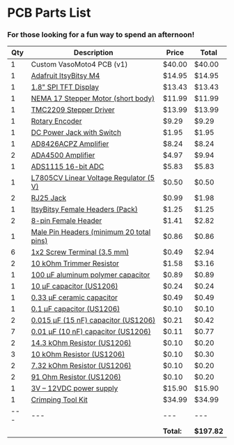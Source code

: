 # PCB Parts List
### For those looking for a fun way to spend an afternoon!

|  Qty  |  Description  |  Price  |  Total  |
|  ---  |  ---  |  ---  |  ---  |
|  1  |  Custom VasoMoto4 PCB (v1)  |  $40.00  |  $40.00  |
|  1  |  [Adafruit ItsyBitsy M4](https://www.adafruit.com/product/3800)  |  $14.95  |  $14.95  |
|  1  |  [1.8" SPI TFT Display](https://www.amazon.com/1-8inch-LCD-Display-Module-Communicating/dp/B07VBSZ2HX?th=1)  |  $13.43  |  $13.43  |
|  1  |  [NEMA 17 Stepper Motor (short body)](https://www.amazon.com/STEPPERONLINE-Bipolar-Stepper-22-6oz-Extruder/dp/B00PNEQ79Q)  |  $11.99  |  $11.99  |
|  1  |  [TMC2209 Stepper Driver](https://www.amazon.com/BIGTREETECH-TMC2209-Stepper-Printer-Motherboard/dp/B08SMDY3SQ/?th=1)  |  $13.99  |  $13.99  |
|  1  |  [Rotary Encoder](https://www.amazon.com/gp/product/B06XQTHDRR)  |  $9.29  |  $9.29
|  1  |  [DC Power Jack with Switch](https://www.adafruit.com/product/3642)  | $1.95	|	$1.95 |
|  1  |  [AD8426ACPZ Amplifier](https://www.mouser.com/ProductDetail/Analog-Devices/AD8426ACPZ-R7?qs=%2FtpEQrCGXCy0%2F9Zrxy%252BnYw%3D%3D)  | $8.24	|	$8.24 |
|  2  |  [ADA4500 Amplifier](https://www.mouser.com/ProductDetail/Analog-Devices/ADA4500-2ARMZ?qs=BpaRKvA4VqHOSyw3sQK59Q%3D%3D)  | $4.97	|	$9.94 |
|  1  |  [ADS1115 16-bit ADC](https://www.mouser.com/ProductDetail/Texas-Instruments/ADS1115BQDGSRQ1?qs=34RfhUjJmKdvyLrkbnfjHA%)  | $5.83	|	$5.83 |
|  1  |  [L7805CV Linear Voltage Regulator (5 V)](https://www.mouser.com/ProductDetail/STMicroelectronics/L7805CV?qs=9NrABl3fj%2FqplZAHiYUxWg%3D%3D)  | $0.50	|	$0.50 |
|  2  |  [RJ25 Jack](https://www.mouser.com/ProductDetail/571-5555165-1)  | $0.99	|	$1.98 |
|  1  |  [ItsyBitsy Female Headers (Pack)](https://www.adafruit.com/product/4174)  | $1.25	|	$1.25 |
|  2  |  [8-pin Female Header](https://www.mouser.com/ProductDetail/TE-Connectivity/535541-6?qs=ZDXmSm13592BeyHKSexOiA%3D%3D)  | $1.41	|	$2.82 |
|  1  |  [Male Pin Headers (minimum 20 total pins)](https://www.mouser.com/ProductDetail/Molex/22-28-4200?qs=GAPJcf4kvdv8LEkug6BEWQ%3D%3D)  | $0.86	|	$0.86 |
|  6  |  [1x2 Screw Terminal (3.5 mm)](https://www.mouser.com/ProductDetail/Adam-Tech/EBWA-02-A?qs=HoCaDK9Nz5cgBIK%2FOdkl1w%3D%3D)  | $0.49	|	$2.94 |
|  2  |  [10 kOhm Trimmer Resistor](https://www.mouser.com/ProductDetail/652-3314J-1-103E)  | $1.58	|	$3.16 |
|  1  |  [100 µF aluminum polymer capacitor](https://www.mouser.com/ProductDetail/Panasonic/16SEPC100M%2bTSS?qs=OE1iw1LrrPEAt2lEmEitdA%3D%3D)  | $0.89	|	$0.89 |
|  1  |  [10 µF capacitor (US1206)](https://www.mouser.com/ProductDetail/YAGEO/CC1206ZKY5V7BB106?qs=rEZiXmXGZa%2FuXF99zRq3Vg%3D%3D)  | $0.24	|	$0.24 |
|  1  |  [0.33 µF ceramic capacitor](https://www.mouser.com/ProductDetail/KEMET/C324C334M5U5TA?qs=sGAEpiMZZMsh%252B1woXyUXj%2FPRwpp8kXWD%2F6VAC8Qms%2F0%3D)  | $0.49	|	$0.49 |
|  1  |  [0.1 µF capacitor (US1206)](https://www.mouser.com/ProductDetail/KEMET/C1206C104K5RACTU?qs=VbFpUC1cecnmBMAUeCQCPw%3D%3D)  | $0.10	|	$0.10 |
|  2  |  [0.015 µF (15 nF) capacitor (US1206)](https://www.mouser.com/ProductDetail/KEMET/C1206C153K5RACTU?qs=kei6kuvHAl88e3ElWIo0oA%3D%3D)  | $0.21	|	$0.42 |
|  7  |  [0.01 µF (10 nF) capacitor (US1206)](https://www.mouser.com/ProductDetail/KEMET/C1206C103M5RACTU?qs=C9xViIFka8k6tXd6%2Fqf7IA%3D%3D)  | $0.11	|	$0.77 |
|  2  |  [14.3 kOhm Resistor (US1206)](https://www.mouser.com/ProductDetail/YAGEO/RC1206FR-0714K3L?qs=ncxkyCpAYDBq1S9aCtJYCQ%3D%3D)  | $0.10	|	$0.20 |
|  3  |  [10 kOhm Resistor (US1206)](https://www.mouser.com/ProductDetail/YAGEO/RC1206FR-0710KL?qs=%252BhB4WxZmbVEJV82xdVgRUw%3D%3D)  | $0.10	|	$0.30 |
|  2  |  [7.32 kOhm Resistor (US1206)](https://www.mouser.com/ProductDetail/YAGEO/RC1206FR-077K32L?qs=afJZr%2F7kGG6v1eT3E1VQ7A%3D%3D)  | $0.10	|	$0.20 |
|  2  |  [91 Ohm Resistor (US1206)](https://www.mouser.com/ProductDetail/YAGEO/RC1206JR-0791RL?qs=2fXw4cjoqb%2FCE9bK5gFcaQ%3D%3D)  | $0.10	|	$0.20 |
|  1  |  [3V – 12VDC power supply](https://www.amazon.com/gp/product/B07N18XN84)  | $15.90	|	$15.90 |
|  1  |  [Crimping Tool Kit](https://www.amazon.com/gp/product/B07R1H3Z8X)  | $34.99	|	$34.99 |
|  ---  |  ---  |  ---  |  ---  |
|    |    |  **Total:**  |  **$197.82**  |
